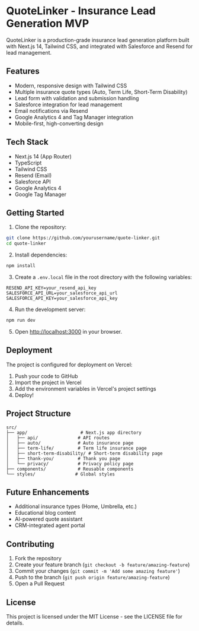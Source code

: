 # QuoteLinker - Insurance Lead Generation MVP

QuoteLinker is a production-grade insurance lead generation platform built with Next.js 14, Tailwind CSS, and integrated with Salesforce and Resend for lead management.

## Features

- Modern, responsive design with Tailwind CSS
- Multiple insurance quote types (Auto, Term Life, Short-Term Disability)
- Lead form with validation and submission handling
- Salesforce integration for lead management
- Email notifications via Resend
- Google Analytics 4 and Tag Manager integration
- Mobile-first, high-converting design

## Tech Stack

- Next.js 14 (App Router)
- TypeScript
- Tailwind CSS
- Resend (Email)
- Salesforce API
- Google Analytics 4
- Google Tag Manager

## Getting Started

1. Clone the repository:
```bash
git clone https://github.com/yourusername/quote-linker.git
cd quote-linker
```

2. Install dependencies:
```bash
npm install
```

3. Create a `.env.local` file in the root directory with the following variables:
```env
RESEND_API_KEY=your_resend_api_key
SALESFORCE_API_URL=your_salesforce_api_url
SALESFORCE_API_KEY=your_salesforce_api_key
```

4. Run the development server:
```bash
npm run dev
```

5. Open [http://localhost:3000](http://localhost:3000) in your browser.

## Deployment

The project is configured for deployment on Vercel:

1. Push your code to GitHub
2. Import the project in Vercel
3. Add the environment variables in Vercel's project settings
4. Deploy!

## Project Structure

```
src/
├── app/                    # Next.js app directory
│   ├── api/               # API routes
│   ├── auto/              # Auto insurance page
│   ├── term-life/         # Term life insurance page
│   ├── short-term-disability/ # Short-term disability page
│   ├── thank-you/         # Thank you page
│   └── privacy/           # Privacy policy page
├── components/            # Reusable components
└── styles/               # Global styles
```

## Future Enhancements

- Additional insurance types (Home, Umbrella, etc.)
- Educational blog content
- AI-powered quote assistant
- CRM-integrated agent portal

## Contributing

1. Fork the repository
2. Create your feature branch (`git checkout -b feature/amazing-feature`)
3. Commit your changes (`git commit -m 'Add some amazing feature'`)
4. Push to the branch (`git push origin feature/amazing-feature`)
5. Open a Pull Request

## License

This project is licensed under the MIT License - see the LICENSE file for details. 